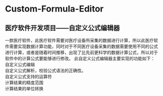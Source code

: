 # Custom-Formula-Editor
## 医疗软件开发项目——自定义公式编辑器
一款医疗软件，此医疗软件需要对医疗设备所采集的数据进行计算，所以此医疗软件需要实现数据计算功能，同时对于不同医疗设备采集的数据需要使用不同的公式进行计算，或者是随着时间推移，出现了比先前更科学的数据计算公式，所以对于软件中的计算公式要能够进行修改。
此自定义公式编辑器主要实现的功能如下：   
自定义公式编辑   
自定义公式解析，校验公式语法的正确性。  
自定义公式支持的运算符    
计算结果的精度范围    
计算结果的单位转换
